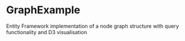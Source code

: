 GraphExample
============

Entity Framework implementation of a node graph structure with query functionality and D3 visualisation
